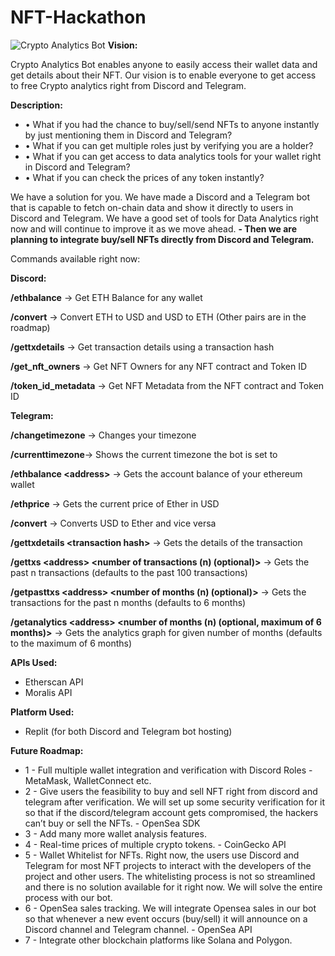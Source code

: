 # NFT-Hackathon

![Crypto Analytics Bot](https://i.imgur.com/2CzbS2q.png)
**Vision:**

Crypto Analytics Bot enables anyone to easily access their wallet data and get details about their NFT. Our vision is to enable everyone to get access to free Crypto analytics right from Discord and Telegram.

**Description:**

- • What if you had the chance to buy/sell/send NFTs to anyone instantly by just mentioning them in Discord and Telegram?
- • What if you can get multiple roles just by verifying you are a holder?
- • What if you can get access to data analytics tools for your wallet right in Discord and Telegram?
- • What if you can check the prices of any token instantly?

We have a solution for you. We have made a Discord and a Telegram bot that is capable to fetch on-chain data and show it directly to users in Discord and Telegram. We have a good set of tools for Data Analytics right now and will continue to improve it as we move ahead. 
**- Then we are planning to integrate buy/sell NFTs directly from Discord and Telegram.**

Commands available right now:

**Discord:**

**/ethbalance**
-> Get ETH Balance for any wallet

**/convert**
-> Convert ETH to USD and USD to ETH (Other pairs are in the roadmap)

**/gettxdetails**
-> Get transaction details using a transaction hash

**/get_nft_owners**
-> Get NFT Owners for any NFT contract and Token ID

**/token_id_metadata**
-> Get NFT Metadata from the NFT contract and Token ID

**Telegram:**

**/changetimezone**
-> Changes your timezone

**/currenttimezone**-> Shows the current timezone the bot is set to

**/ethbalance \<address\>**
-> Gets the account balance of your ethereum wallet

**/ethprice**
-> Gets the current price of Ether in USD

**/convert**
-> Converts USD to Ether and vice versa

**/gettxdetails \<transaction hash\>**
-> Gets the details of the transaction

**/gettxs \<address\> \<number of transactions (n) (optional)\>**
-> Gets the past n transactions (defaults to the past 100 transactions)

**/getpasttxs \<address\> \<number of months (n) (optional)\>**
-> Gets the transactions for the past n months (defaults to 6 months)

**/getanalytics \<address\> \<number of months (n) (optional, maximum of 6 months)\>**
-> Gets the analytics graph for given number of months (defaults to the maximum of 6 months)


**APIs Used:**

- Etherscan API
- Moralis API

**Platform Used:**
- Replit (for both Discord and Telegram bot hosting)

**Future Roadmap:**
- 1 - Full multiple wallet integration and verification with Discord Roles - MetaMask, WalletConnect etc.
- 2 - Give users the feasibility to buy and sell NFT right from discord and telegram after verification. We will set up some security verification for it so that if the discord/telegram account gets compromised, the hackers can’t buy or sell the NFTs. - OpenSea SDK
- 3 - Add many more wallet analysis features.
- 4 - Real-time prices of multiple crypto tokens. - CoinGecko API
- 5 - Wallet Whitelist for NFTs. Right now, the users use Discord and Telegram for most NFT projects to interact with the developers of the project and other users. The whitelisting process is not so streamlined and there is no solution available for it right now. We will solve the entire process with our bot.
- 6 - OpenSea sales tracking. We will integrate Opensea sales in our bot so that whenever a new event occurs (buy/sell) it will announce on a Discord channel and Telegram channel. - OpenSea API
- 7 - Integrate other blockchain platforms like Solana and Polygon.
